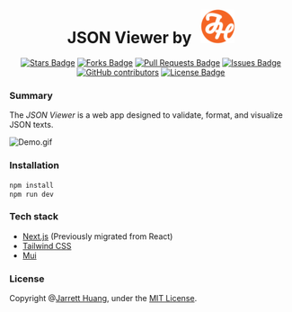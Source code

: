 <h1 align="center">JSON Viewer by
    <a href="https://json.jhuang.ca/" target="_blank">
        <img src="https://raw.githubusercontent.com/jarretthuang/json-viewer/main/public/logo.png" alt="JH Labs" style="width: 60px; height: 60px; padding-left: 10px;" />
    </a>
</h1>

<div align="center">
    <a href="https://github.com/jarretthuang/json-viewer/stargazers"><img src="https://img.shields.io/github/stars/jarretthuang/json-viewer" alt="Stars Badge"/></a>
    <a href="https://github.com/jarretthuang/json-viewer/network/members"><img src="https://img.shields.io/github/forks/jarretthuang/json-viewer" alt="Forks Badge"/></a>
    <a href="https://github.com/jarretthuang/json-viewer/pulls"><img src="https://img.shields.io/github/issues-pr/jarretthuang/json-viewer" alt="Pull Requests Badge"/></a>
    <a href="https://github.com/jarretthuang/json-viewer/issues"><img src="https://img.shields.io/github/issues/jarretthuang/json-viewer" alt="Issues Badge"/></a>
    <a href="https://github.com/jarretthuang/json-viewer/graphs/contributors"><img alt="GitHub contributors" src="https://img.shields.io/github/contributors/jarretthuang/json-viewer?color=2b9348"></a>
    <a href="https://github.com/jarretthuang/json-viewer/blob/master/LICENSE"><img src="https://img.shields.io/github/license/jarretthuang/json-viewer?color=2b9348" alt="License Badge"/></a>
</div>


### Summary
The _JSON Viewer_ is a web app designed to validate, format, and visualize JSON texts.

<img alt="Demo.gif" src="public/demo.gif"></img>

### Installation
```
npm install
npm run dev
```

### Tech stack
- [Next.js](https://nextjs.org/) (Previously migrated from React)
- [Tailwind CSS](https://tailwindcss.com/)
- [Mui](https://mui.com/)

### License
Copyright @[Jarrett Huang](https://github.com/jarretthuang), under the [MIT License](https://github.com/jarretthuang/json-viewer/blob/main/LICENSE).
